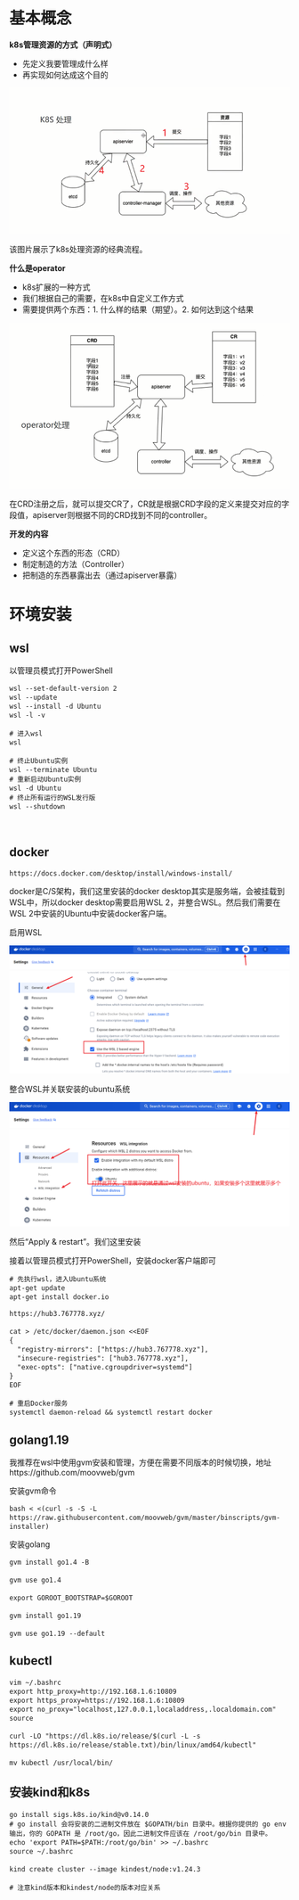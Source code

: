 # 基本概念

**k8s管理资源的方式（声明式）**

- 先定义我要管理成什么样
- 再实现如何达成这个目的

<img src="image/image-20240812220120724.png" alt="image-20240812220120724" style="zoom: 67%;" />

该图片展示了k8s处理资源的经典流程。

**什么是operator**

- k8s扩展的一种方式
- 我们根据自己的需要，在k8s中自定义工作方式
- 需要提供两个东西：1. 什么样的结果（期望）。2. 如何达到这个结果

<img src="image/image-20240812220711600.png" alt="image-20240812220711600" style="zoom: 67%;" />

在CRD注册之后，就可以提交CR了，CR就是根据CRD字段的定义来提交对应的字段值，apiserver则根据不同的CRD找到不同的controller。



**开发的内容**

- 定义这个东西的形态（CRD）
- 制定制造的方法（Controller）
- 把制造的东西暴露出去（通过apiserver暴露）



# 环境安装

## wsl

以管理员模式打开PowerShell

```shell
wsl --set-default-version 2
wsl --update
wsl --install -d Ubuntu
wsl -l -v

# 进入wsl
wsl

# 终止Ubuntu实例
wsl --terminate Ubuntu
# 重新启动Ubuntu实例
wsl -d Ubuntu
# 终止所有运行的WSL发行版
wsl --shutdown



```



## docker

```
https://docs.docker.com/desktop/install/windows-install/
```

docker是C/S架构，我们这里安装的docker desktop其实是服务端，会被挂载到WSL中，所以docker desktop需要启用WSL 2，并整合WSL。然后我们需要在WSL 2中安装的Ubuntu中安装docker客户端。

启用WSL

<img src="image/image-20240813065021202.png" alt="image-20240813065021202" style="zoom:67%;" />

整合WSL并关联安装的ubuntu系统

<img src="image/image-20240813065610108.png" alt="image-20240813065610108" style="zoom:67%;" />

然后“Apply & restart”。我们这里安装

接着以管理员模式打开PowerShell，安装docker客户端即可

```shell
# 先执行wsl，进入Ubuntu系统
apt-get update
apt-get install docker.io
```



```
https://hub3.767778.xyz/

cat > /etc/docker/daemon.json <<EOF
{
  "registry-mirrors": ["https://hub3.767778.xyz"],
  "insecure-registries": ["hub3.767778.xyz"],
  "exec-opts": ["native.cgroupdriver=systemd"]
}
EOF

# 重启Docker服务
systemctl daemon-reload && systemctl restart docker

```



## golang1.19

我推荐在wsl中使用gvm安装和管理，方便在需要不同版本的时候切换，地址https://github.com/moovweb/gvm

安装gvm命令

```
bash < <(curl -s -S -L https://raw.githubusercontent.com/moovweb/gvm/master/binscripts/gvm-installer)
```



安装golang

```
gvm install go1.4 -B

gvm use go1.4

export GOROOT_BOOTSTRAP=$GOROOT

gvm install go1.19

gvm use go1.19 --default
```



## kubectl

```shell
vim ~/.bashrc
export http_proxy=http://192.168.1.6:10809
export https_proxy=https://192.168.1.6:10809
export no_proxy="localhost,127.0.0.1,localaddress,.localdomain.com"
source

curl -LO "https://dl.k8s.io/release/$(curl -L -s https://dl.k8s.io/release/stable.txt)/bin/linux/amd64/kubectl"

mv kubectl /usr/local/bin/
```



## 安装kind和k8s

```shell
go install sigs.k8s.io/kind@v0.14.0
# go install 会将安装的二进制文件放在 $GOPATH/bin 目录中。根据你提供的 go env 输出，你的 GOPATH 是 /root/go，因此二进制文件应该在 /root/go/bin 目录中。
echo 'export PATH=$PATH:/root/go/bin' >> ~/.bashrc
source ~/.bashrc

kind create cluster --image kindest/node:v1.24.3

# 注意kind版本和kindest/node的版本对应关系
```

